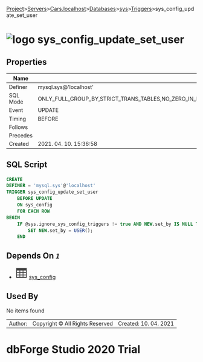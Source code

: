 [Project](../../../../../startpage.md)>[Servers](../../../../Servers.md)>[Cars.localhost](../../../Cars.localhost.md)>[Databases](../../Databases.md)>[sys](../sys.md)>[Triggers](Triggers.md)>sys_config_update_set_user


# ![logo](../../../../../Images/trigger64.svg) sys_config_update_set_user


## <a name="#Properties"></a>Properties
|Name|Value|
|---|---|
|Definer|mysql.sys@'localhost'|
|SQL Mode|ONLY_FULL_GROUP_BY,STRICT_TRANS_TABLES,NO_ZERO_IN_DATE,NO_ZERO_DATE,ERROR_FOR_DIVISION_BY_ZERO,NO_ENGINE_SUBSTITUTION|
|Event|UPDATE|
|Timing|BEFORE|
|Follows||
|Precedes||
|Created|2021. 04. 10. 15:36:58|


## <a name="#SqlScript"></a>SQL Script
```SQL
CREATE 
DEFINER = 'mysql.sys'@'localhost'
TRIGGER sys_config_update_set_user
	BEFORE UPDATE
	ON sys_config
	FOR EACH ROW
BEGIN
    IF @sys.ignore_sys_config_triggers != true AND NEW.set_by IS NULL THEN
        SET NEW.set_by = USER();
    END
```

## <a name="#DependsOn"></a>Depends On _`1`_
- ![Table](../../../../../Images/table.svg) [sys_config](../Tables/sys_config.md)


## <a name="#UsedBy"></a>Used By
No items found

||||
|---|---|---|
|Author: |Copyright © All Rights Reserved|Created: 10. 04. 2021|
# dbForge Studio 2020 Trial
